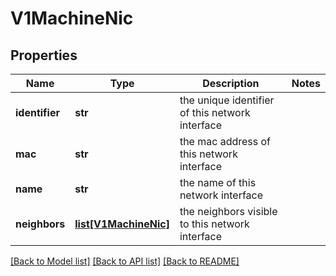 # V1MachineNic

## Properties
Name | Type | Description | Notes
------------ | ------------- | ------------- | -------------
**identifier** | **str** | the unique identifier of this network interface | 
**mac** | **str** | the mac address of this network interface | 
**name** | **str** | the name of this network interface | 
**neighbors** | [**list[V1MachineNic]**](V1MachineNic.md) | the neighbors visible to this network interface | 

[[Back to Model list]](../README.md#documentation-for-models) [[Back to API list]](../README.md#documentation-for-api-endpoints) [[Back to README]](../README.md)


